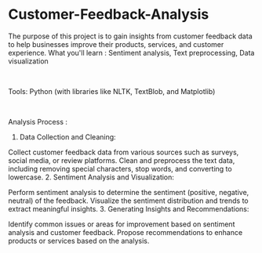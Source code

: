 # Customer-Feedback-Analysis
The purpose of this project is to gain insights from customer feedback data to help businesses improve their products, services, and customer experience.
What you'll learn :
Sentiment analysis, Text preprocessing, Data visualization

‍

Tools:
Python (with libraries like NLTK, TextBlob, and Matplotlib)

‍

Analysis Process :
1. Data Collection and Cleaning:

Collect customer feedback data from various sources such as surveys, social media, or review platforms.
Clean and preprocess the text data, including removing special characters, stop words, and converting to lowercase.
2. Sentiment Analysis and Visualization:

Perform sentiment analysis to determine the sentiment (positive, negative, neutral) of the feedback.
Visualize the sentiment distribution and trends to extract meaningful insights.
3. Generating Insights and Recommendations:

Identify common issues or areas for improvement based on sentiment analysis and customer feedback.
Propose recommendations to enhance products or services based on the analysis.
